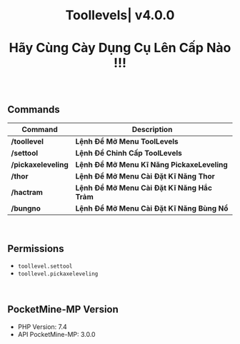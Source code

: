 <div align="center">
<h1>Toollevels| v4.0.0<h1>
<p>Hãy Cùng Cày Dụng Cụ Lên Cấp Nào !!!</p>
</div>
 
<br>
 
## Commands

| **Command** | **Description** |
| --- | --- |
| **/toollevel** | **Lệnh Để Mở Menu ToolLevels** |
| **/settool** | **Lệnh Để Chỉnh Cấp ToolLevels** |
| **/pickaxeleveling** | **Lệnh Để Mở Menu Kĩ Năng PickaxeLeveling** |
| **/thor** | **Lệnh Để Mở Menu Cài Đặt Kĩ Năng Thor** |
| **/hactram** | **Lệnh Để Mở Menu Cài Đặt Kĩ Năng Hắc Trảm** |
| **/bungno** | **Lệnh Để Mở Menu Cài Đặt Kĩ Năng Bùng Nổ** |
  
<br>
 
## Permissions

- `toollevel.settool`
- `toollevel.pickaxeleveling`
 
<br>
 
## PocketMine-MP Version

- PHP Version: 7.4
- API PocketMine-MP: 3.0.0
